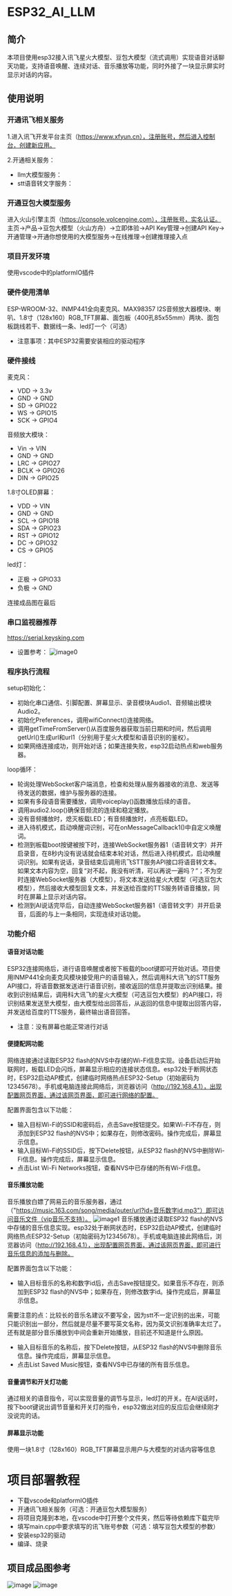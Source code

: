 # ESP32_AI_LLM
## 简介
本项目使用esp32接入讯飞星火大模型、豆包大模型（流式调用）实现语音对话聊天功能，支持语音唤醒、连续对话、音乐播放等功能，同时外接了一块显示屏实时显示对话的内容。
## 使用说明
### 开通讯飞相关服务
1.进入讯飞开发平台主页（https://www.xfyun.cn），注册账号，然后进入控制台，创建新应用。

2.开通相关服务：
- llm大模型服务：
- stt语音转文字服务：
### 开通豆包大模型服务
进入火山引擎主页（https://console.volcengine.com），注册账号，实名认证。
主页->产品->豆包大模型（火山方舟）->立即体验->API Key管理->创建API Key->开通管理->开通你想使用的大模型服务->在线推理->创建推理接入点
### 项目开发环境
使用vscode中的platformIO插件
### 硬件使用清单
ESP-WROOM-32、INMP441全向麦克风、MAX98357 I2S音频放大器模块、喇叭、1.8寸（128x160）RGB_TFT屏幕、面包板（400孔85x55mm）两块、面包板跳线若干、数据线一条、led灯一个（可选）
- 注意事项：其中ESP32需要安装相应的驱动程序
### 硬件接线
麦克风：
- VDD -> 3.3v
- GND -> GND
- SD -> GPIO22
- WS -> GPIO15
- SCK -> GPIO4

音频放大模块：
- Vin -> VIN
- GND -> GND
- LRC -> GPIO27
- BCLK -> GPIO26
- DIN -> GPIO25

1.8寸OLED屏幕：
- VDD -> VIN
- GND -> GND
- SCL -> GPIO18
- SDA -> GPIO23
- RST -> GPIO12
- DC -> GPIO32
- CS -> GPIO5

led灯：
- 正极 -> GPIO33
- 负极 -> GND

连接成品图在最后
### 串口监视器推荐
https://serial.keysking.com
- 设置参考：
![image0](./images/set.png)
### 程序执行流程
setup初始化：
- 初始化串口通信、引脚配置、屏幕显示、录音模块Audio1、音频输出模块Audio2。
- 初始化Preferences，调用wifiConnect()连接网络。
- 调用getTimeFromServer()从百度服务器获取当前日期和时间，然后调用getUrl()生成url和url1（分别用于星火大模型和语音识别的鉴权）。
- 如果网络连接成功，则开始对话；如果连接失败，esp32启动热点和web服务器。

loop循环：
- 轮询处理WebSocket客户端消息，检查和处理从服务器接收的消息、发送等待发送的数据，维护与服务器的连接。
- 如果有多段语音需要播放，调用voiceplay()函数播放后续的语音。
- 调用audio2.loop()确保音频流的连续和稳定播放。
- 没有音频播放时，熄灭板载LED；有音频播放时，点亮板载LED。
- 进入待机模式，启动唤醒词识别，可在onMessageCallback1()中自定义唤醒词。
- 检测到板载boot按键被按下时，连接WebSocket服务器1（语音转文字）并开启录音，在8秒内没有说话就会结束本轮对话，然后进入待机模式，启动唤醒词识别。如果有说话，录音结束后调用讯飞STT服务API接口将语音转文本。如果文本内容为空，回复“对不起，我没有听清，可以再说一遍吗？”；不为空时连接WebSocket服务器（大模型），将文本发送给星火大模型（可选豆包大模型），然后接收大模型回复文本，并发送给百度的TTS服务转语音播放，同时在屏幕上显示对话内容。
- 检测到AI说话完毕后，自动连接WebSocket服务器1（语音转文字）并开启录音，后面的与上一条相同，实现连续对话功能。
### 功能介绍
#### 语音对话功能
ESP32连接网络后，进行语音唤醒或者按下板载的boot键即可开始对话。项目使用INMP441全向麦克风模块接受用户的语音输入，然后调用科大讯飞的STT服务API接口，将语音数据发送进行语音识别，接收返回的信息并提取出识别结果。接收到识别结果后，调用科大讯飞的星火大模型（可选豆包大模型）的API接口，将识别结果发送至大模型，由大模型给出回答后，从返回的信息中提取出回答内容，并发送给百度的TTS服务，最终输出语音回答。

- 注意：没有屏幕也能正常进行对话
#### 便捷配网功能
网络连接通过读取ESP32 flash的NVS中存储的Wi-Fi信息实现。设备启动后开始联网时，板载LED会闪烁，屏幕显示相应的连接状态信息。esp32处于断网状态时，ESP32启动AP模式，创建临时网络热点ESP32-Setup（初始密码为12345678）。手机或电脑连接此网络后，浏览器访问（http://192.168.4.1），出现配置网页界面，通过该网页界面，即可进行网络的配置。

配置界面包含以下功能：
- 输入目标Wi-Fi的SSID和密码后，点击Save按钮提交。如果Wi-Fi不存在，则添加到ESP32 flash的NVS中；如果存在，则修改密码。操作完成后，屏幕显示信息。
- 输入目标Wi-Fi的SSID后，按下Delete按钮，从ESP32 flash的NVS中删除Wi-Fi信息。操作完成后，屏幕显示信息。
- 点击List Wi-Fi Networks按钮，查看NVS中已存储的所有Wi-Fi信息。
#### 音乐播放功能
音乐播放白嫖了网易云的音乐服务器，通过（"https://music.163.com/song/media/outer/url?id=音乐数字id.mp3"）即可访问音乐文件（vip音乐不支持）。
![image1](./images/music.png)
音乐播放通过读取ESP32 flash的NVS中存储的音乐信息实现。esp32处于断网状态时，ESP32启动AP模式，创建临时网络热点ESP32-Setup（初始密码为12345678）。手机或电脑连接此网络后，浏览器访问（http://192.168.4.1），出现配置网页界面，通过该网页界面，即可进行音乐信息的添加与删除。

配置界面包含以下功能：
- 输入目标音乐的名称和数字id后，点击Save按钮提交。如果音乐不存在，则添加到ESP32 flash的NVS中；如果存在，则修改数字id。操作完成后，屏幕显示信息。

需要注意的点：比较长的音乐名建议不要写全，因为stt不一定识别的出来，可能只能识别出一部分，然后就是尽量不要写英文名称，因为英文识别准确率太烂了。还有就是部分音乐播放到中间会重新开始播放，目前还不知道是什么原因。
- 输入目标音乐的名称后，按下Delete按钮，从ESP32 flash的NVS中删除音乐信息。操作完成后，屏幕显示信息。
- 点击List Saved Music按钮，查看NVS中已存储的所有音乐信息。
#### 音量调节和开关灯功能
通过相关的语音指令，可以实现音量的调节与显示，led灯的开关。在AI说话时，按下boot键说出调节音量和开关灯的指令，esp32做出对应的反应后会继续刚才没说完的话。
#### 屏幕显示功能
使用一块1.8寸（128x160）RGB_TFT屏幕显示用户与大模型的对话内容等信息
# 项目部署教程
- 下载vscode和platformIO插件
- 开通讯飞相关服务（可选：开通豆包大模型服务）
- 将项目克隆到本地，在vscode中打开整个文件夹，然后等待依赖库下载完毕
- 填写main.cpp中要求填写的讯飞账号参数（可选：填写豆包大模型的参数）
- 安装esp32的驱动
- 编译、烧录
## 项目成品图参考
![image](./images/resultsv2.0.jpg)
![image](./images/resultsv2.0_1.jpg)
